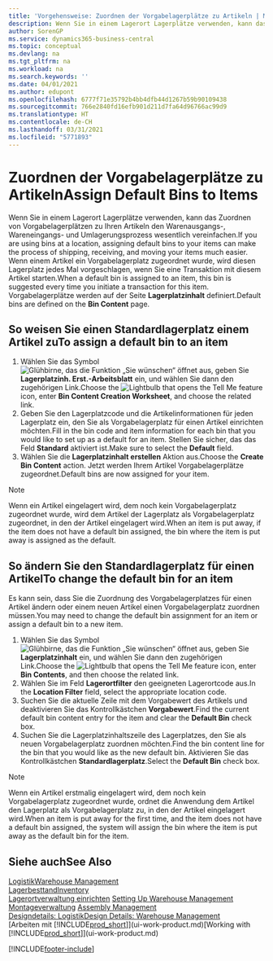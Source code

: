 ```yaml
---
title: 'Vorgehensweise: Zuordnen der Vorgabelagerplätze zu Artikeln | Microsoft Docs'
description: Wenn Sie in einem Lagerort Lagerplätze verwenden, kann das Zuordnen von Vorgabelagerplätzen zu Ihren Artikeln den Warenausgangs-, Wareneingangs- und Umlagerungsprozess wesentlich vereinfachen. Wenn einem Artikel ein Vorgabelagerplatz zugeordnet wurde, wird diesen Lagerplatz jedes Mal vorgeschlagen, wenn Sie eine Transaktion mit diesem Artikel starten.
author: SorenGP
ms.service: dynamics365-business-central
ms.topic: conceptual
ms.devlang: na
ms.tgt_pltfrm: na
ms.workload: na
ms.search.keywords: ''
ms.date: 04/01/2021
ms.author: edupont
ms.openlocfilehash: 6777f71e35792b4bb4dfb44d1267b59b90109438
ms.sourcegitcommit: 766e2840fd16efb901d211d7fa64d96766ac99d9
ms.translationtype: HT
ms.contentlocale: de-CH
ms.lasthandoff: 03/31/2021
ms.locfileid: "5771893"
---
```

# <a name="assign-default-bins-to-items"></a><span data-ttu-id="cb830-104">Zuordnen der Vorgabelagerplätze zu Artikeln</span><span class="sxs-lookup"><span data-stu-id="cb830-104">Assign Default Bins to Items</span></span>
<span data-ttu-id="cb830-105">Wenn Sie in einem Lagerort Lagerplätze verwenden, kann das Zuordnen von Vorgabelagerplätzen zu Ihren Artikeln den Warenausgangs-, Wareneingangs- und Umlagerungsprozess wesentlich vereinfachen.</span><span class="sxs-lookup"><span data-stu-id="cb830-105">If you are using bins at a location, assigning default bins to your items can make the process of shipping, receiving, and moving your items much easier.</span></span> <span data-ttu-id="cb830-106">Wenn einem Artikel ein Vorgabelagerplatz zugeordnet wurde, wird diesen Lagerplatz jedes Mal vorgeschlagen, wenn Sie eine Transaktion mit diesem Artikel starten.</span><span class="sxs-lookup"><span data-stu-id="cb830-106">When a default bin is assigned to an item, this bin is suggested every time you initiate a transaction for this item.</span></span> <span data-ttu-id="cb830-107">Vorgabelagerplätze werden auf der Seite **Lagerplatzinhalt** definiert.</span><span class="sxs-lookup"><span data-stu-id="cb830-107">Default bins are defined on the **Bin Content** page.</span></span>  

## <a name="to-assign-a-default-bin-to-an-item"></a><span data-ttu-id="cb830-108">So weisen Sie einen Standardlagerplatz einem Artikel zu</span><span class="sxs-lookup"><span data-stu-id="cb830-108">To assign a default bin to an item</span></span>
1.  <span data-ttu-id="cb830-109">Wählen Sie das Symbol ![Glühbirne, das die Funktion „Sie wünschen“ öffnet](media/ui-search/search_small.png "Tell Me-Funktion") aus, geben Sie **Lagerplatzinh. Erst.-Arbeitsblatt** ein, und wählen Sie dann den zugehörigen Link.</span><span class="sxs-lookup"><span data-stu-id="cb830-109">Choose the ![Lightbulb that opens the Tell Me feature](media/ui-search/search_small.png "Tell me what you want to do") icon, enter **Bin Content Creation Worksheet**, and choose the related link.</span></span>  
2.  <span data-ttu-id="cb830-110">Geben Sie den Lagerplatzcode und die Artikelinformationen für jeden Lagerplatz ein, den Sie als Vorgabelagerplatz für einen Artikel einrichten möchten.</span><span class="sxs-lookup"><span data-stu-id="cb830-110">Fill in the bin code and item information for each bin that you would like to set up as a default for an item.</span></span> <span data-ttu-id="cb830-111">Stellen Sie sicher, das das Feld **Standard** aktiviert ist.</span><span class="sxs-lookup"><span data-stu-id="cb830-111">Make sure to select the **Default** field.</span></span>  
3.  <span data-ttu-id="cb830-112">Wählen Sie die **Lagerplatzinhalt erstellen** Aktion aus.</span><span class="sxs-lookup"><span data-stu-id="cb830-112">Choose the **Create Bin Content** action.</span></span> <span data-ttu-id="cb830-113">Jetzt werden Ihrem Artikel Vorgabelagerplätze zugeordnet.</span><span class="sxs-lookup"><span data-stu-id="cb830-113">Default bins are now assigned for your item.</span></span>  

> [!NOTE]  
>  <span data-ttu-id="cb830-114">Wenn ein Artikel eingelagert wird, dem noch kein Vorgabelagerplatz zugeordnet wurde, wird dem Artikel der Lagerplatz als Vorgabelagerplatz zugeordnet, in den der Artikel eingelagert wird.</span><span class="sxs-lookup"><span data-stu-id="cb830-114">When an item is put away, if the item does not have a default bin assigned, the bin where the item is put away is assigned as the default.</span></span>  

## <a name="to-change-the-default-bin-for-an-item"></a><span data-ttu-id="cb830-115">So ändern Sie den Standardlagerplatz für einen Artikel</span><span class="sxs-lookup"><span data-stu-id="cb830-115">To change the default bin for an item</span></span>  
<span data-ttu-id="cb830-116">Es kann sein, dass Sie die Zuordnung des Vorgabelagerplatzes für einen Artikel ändern oder einem neuen Artikel einen Vorgabelagerplatz zuordnen müssen.</span><span class="sxs-lookup"><span data-stu-id="cb830-116">You may need to change the default bin assignment for an item or assign a default bin to a new item.</span></span>    
1.  <span data-ttu-id="cb830-117">Wählen Sie das Symbol ![Glühbirne, das die Funktion „Sie wünschen“ öffnet](media/ui-search/search_small.png "Tell Me-Funktion") aus, geben Sie **Lagerplatzinhalt** ein, und wählen Sie dann den zugehörigen Link.</span><span class="sxs-lookup"><span data-stu-id="cb830-117">Choose the ![Lightbulb that opens the Tell Me feature](media/ui-search/search_small.png "Tell me what you want to do") icon, enter **Bin Contents**, and then choose the related link.</span></span>  
2.  <span data-ttu-id="cb830-118">Wählen Sie im Feld **Lagerortfilter** den geeigneten Lagerortcode aus.</span><span class="sxs-lookup"><span data-stu-id="cb830-118">In the **Location Filter** field, select the appropriate location code.</span></span>  
3.  <span data-ttu-id="cb830-119">Suchen Sie die aktuelle Zeile mit dem Vorgabewert des Artikels und deaktivieren Sie das Kontrollkästchen **Vorgabewert**.</span><span class="sxs-lookup"><span data-stu-id="cb830-119">Find the current default bin content entry for the item and clear the **Default Bin** check box.</span></span>  
4.  <span data-ttu-id="cb830-120">Suchen Sie die Lagerplatzinhaltszeile des Lagerplatzes, den Sie als neuen Vorgabelagerplatz zuordnen möchten.</span><span class="sxs-lookup"><span data-stu-id="cb830-120">Find the bin content line for the bin that you would like as the new default bin.</span></span> <span data-ttu-id="cb830-121">Aktivieren Sie das Kontrollkästchen **Standardlagerplatz**.</span><span class="sxs-lookup"><span data-stu-id="cb830-121">Select the **Default Bin** check box.</span></span>  

> [!NOTE]  
>  <span data-ttu-id="cb830-122">Wenn ein Artikel erstmalig eingelagert wird, dem noch kein Vorgabelagerplatz zugeordnet wurde, ordnet die Anwendung dem Artikel den Lagerplatz als Vorgabelagerplatz zu, in den der Artikel eingelagert wird.</span><span class="sxs-lookup"><span data-stu-id="cb830-122">When an item is put away for the first time, and the item does not have a default bin assigned, the system will assign the bin where the item is put away as the default bin for the item.</span></span>  

## <a name="see-also"></a><span data-ttu-id="cb830-123">Siehe auch</span><span class="sxs-lookup"><span data-stu-id="cb830-123">See Also</span></span>  
[<span data-ttu-id="cb830-124">Logistik</span><span class="sxs-lookup"><span data-stu-id="cb830-124">Warehouse Management</span></span>](warehouse-manage-warehouse.md)  
[<span data-ttu-id="cb830-125">Lagerbesttand</span><span class="sxs-lookup"><span data-stu-id="cb830-125">Inventory</span></span>](inventory-manage-inventory.md)  
<span data-ttu-id="cb830-126">[Lagerortverwaltung einrichten](warehouse-setup-warehouse.md)   </span><span class="sxs-lookup"><span data-stu-id="cb830-126">[Setting Up Warehouse Management](warehouse-setup-warehouse.md)   </span></span>  
<span data-ttu-id="cb830-127">[Montageverwaltung](assembly-assemble-items.md)  </span><span class="sxs-lookup"><span data-stu-id="cb830-127">[Assembly Management](assembly-assemble-items.md)  </span></span>  
[<span data-ttu-id="cb830-128">Designdetails: Logistik</span><span class="sxs-lookup"><span data-stu-id="cb830-128">Design Details: Warehouse Management</span></span>](design-details-warehouse-management.md)  
<span data-ttu-id="cb830-129">[Arbeiten mit [!INCLUDE[prod_short](includes/prod_short.md)]](ui-work-product.md)</span><span class="sxs-lookup"><span data-stu-id="cb830-129">[Working with [!INCLUDE[prod_short](includes/prod_short.md)]](ui-work-product.md)</span></span>


[!INCLUDE[footer-include](includes/footer-banner.md)]